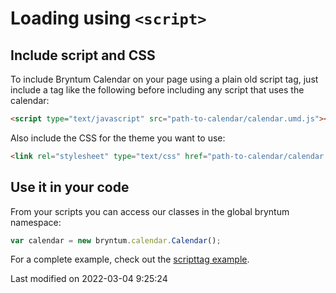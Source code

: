 # Loading using `<script>`
## Include script and CSS
To include Bryntum Calendar on your page using a plain old script tag, just include a tag like the following before
including any script that uses the calendar:

```html
<script type="text/javascript" src="path-to-calendar/calendar.umd.js"></script>
```

Also include the CSS for the theme you want to use:
```html
<link rel="stylesheet" type="text/css" href="path-to-calendar/calendar.[theme].css" id="bryntum-theme">
```

## Use it in your code
From your scripts you can access our classes in the global bryntum namespace:
```javascript
var calendar = new bryntum.calendar.Calendar();
```
For a complete example, check out the <a href="../examples/scripttag" target="_blank">scripttag example</a>.


<p class="last-modified">Last modified on 2022-03-04 9:25:24</p>